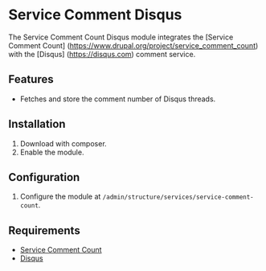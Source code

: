 # Service Comment Disqus

The Service Comment Count Disqus module integrates the [Service Comment Count]
(https://www.drupal.org/project/service_comment_count) with the [Disqus]
(https://disqus.com) comment service.

## Features

* Fetches and store the comment number of Disqus threads.

## Installation

1. Download with composer.
2. Enable the module.

## Configuration
1. Configure the module at `/admin/structure/services/service-comment-count`.

## Requirements

* [Service Comment Count](https://www.drupal.org/project/service_comment_count)
* [Disqus](https://www.drupal.org/project/disqus)
